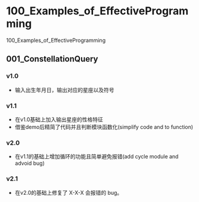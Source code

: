 # 100_Examples_of_EffectiveProgramming
100_Examples_of_EffectiveProgramming

## 001_ConstellationQuery
### v1.0

- 输入出生年月日，输出对应的星座以及符号

### v1.1
- 在v1.0基础上加入输出星座的性格特征
- 借鉴demo后精简了代码并且判断模块函数化(simplify code and to function)

### v2.0
- 在v1.1的基础上增加循环的功能且简单避免报错(add cycle module and advoid bug)

### v2.1
- 在v2.0的基础上修复了 X-X-X 会报错的 bug。

